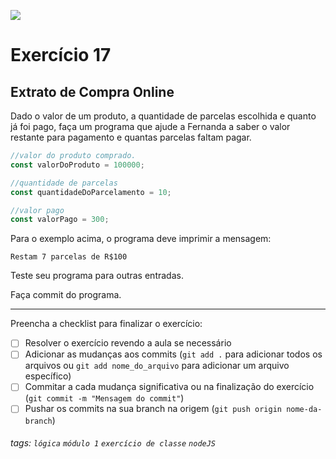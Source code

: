 ![](https://i.imgur.com/xG74tOh.png)

# Exercício 17

## Extrato de Compra Online

Dado o valor de um produto, a quantidade de parcelas escolhida e quanto já foi pago, faça um programa que ajude a Fernanda a saber o valor restante para pagamento e quantas parcelas faltam pagar.

```javascript
//valor do produto comprado.
const valorDoProduto = 100000;

//quantidade de parcelas
const quantidadeDoParcelamento = 10;

//valor pago
const valorPago = 300;
```

Para o exemplo acima, o programa deve imprimir a mensagem:

```
Restam 7 parcelas de R$100
```

Teste seu programa para outras entradas.

Faça commit do programa.

---

Preencha a checklist para finalizar o exercício:

- [ ] Resolver o exercício revendo a aula se necessário
- [ ] Adicionar as mudanças aos commits (`git add .` para adicionar todos os arquivos ou `git add nome_do_arquivo` para adicionar um arquivo específico)
- [ ] Commitar a cada mudança significativa ou na finalização do exercício (`git commit -m "Mensagem do commit"`)
- [ ] Pushar os commits na sua branch na origem (`git push origin nome-da-branch`)

###### tags: `lógica` `módulo 1` `exercício de classe` `nodeJS`